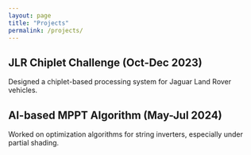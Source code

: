 ```yaml
---
layout: page
title: "Projects"
permalink: /projects/
---
```

## JLR Chiplet Challenge (Oct-Dec 2023)
Designed a chiplet-based processing system for Jaguar Land Rover vehicles.

## AI-based MPPT Algorithm (May-Jul 2024)
Worked on optimization algorithms for string inverters, especially under partial shading.
